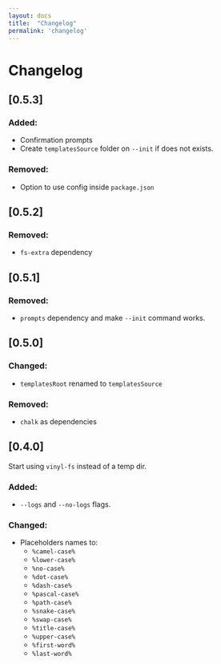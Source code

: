 ```yaml
---
layout: docs
title:  "Changelog"
permalink: 'changelog'
---
```


# Changelog

## [0.5.3]

### Added:
- Confirmation prompts
- Create `templatesSource` folder on `--init` if does not exists.

### Removed:
- Option to use config inside `package.json`

## [0.5.2]

### Removed:
- `fs-extra` dependency

## [0.5.1]

### Removed:
- `prompts` dependency and make `--init` command works.

## [0.5.0]

### Changed:
- `templatesRoot` renamed to `templatesSource`

### Removed:
- `chalk` as dependencies

## [0.4.0]

Start using `vinyl-fs` instead of a temp dir.

### Added:

- `--logs` and `--no-logs` flags.

### Changed:

- Placeholders names to:
  - `%camel-case%`
  - `%lower-case%`
  - `%no-case%`
  - `%dot-case%`
  - `%dash-case%`
  - `%pascal-case%`
  - `%path-case%`
  - `%snake-case%`
  - `%swap-case%`
  - `%title-case%`
  - `%upper-case%`
  - `%first-word%`
  - `%last-word%`
